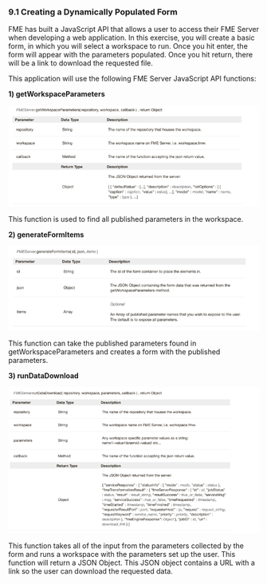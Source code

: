 ### 9.1 Creating a Dynamically Populated Form

FME has built a JavaScript API that allows a user to access their
FME Server when developing a web application. In this exercise, you will
create a basic form, in which you will select a workspace to run. Once
you hit enter, the form will appear with the parameters populated. Once
you hit return, there will be a link to download the requested file.

This application will use the following FME Server JavaScript API functions:

**1) getWorkspaceParameters**

![](./Images/9.1.1.GetWorkspaceParameters.png)

This function is used to find all published parameters in the workspace.

**2) generateFormItems**

![](./Images/9.1.2.generateFormItems.png)

This function can take the published parameters found in getWorkspaceParameters and creates a form with the published parameters.  

**3) runDataDownload**

![](./Images/9.1.3.DataDownload.png)

This function takes all of the input from the parameters collected by the form and runs a workspace with the parameters set up the user. This function will return a JSON Object. This JSON object contains a URL with a link so the user can download the requested data.  

